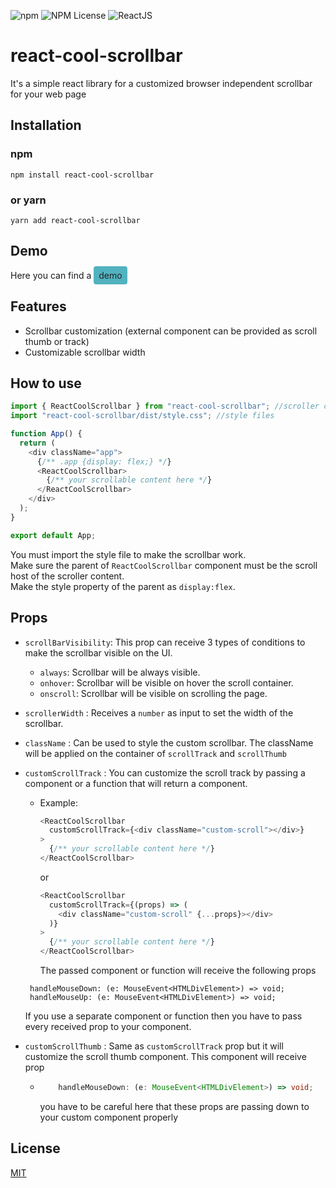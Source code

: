 ![npm](https://img.shields.io/npm/v/react-cool-scrollbar) ![NPM License](https://img.shields.io/npm/l/react-cool-scrollbar) ![ReactJS](https://img.shields.io/badge/-ReactJs-61DAFB?logo=react&logoColor=white&style=flat)

# react-cool-scrollbar

It's a simple react library for a customized browser independent scrollbar for your web page

## Installation

### npm

`npm install react-cool-scrollbar`

### or yarn

`yarn add react-cool-scrollbar`

## Demo

Here you can find a <a href="https://codesandbox.io/s/elegant-wind-zpnjp6?file=/src/App.tsx" target="_blank" style="padding:6px 8px;background:#52B2BF;color:#242424;border-radius:4px;text-decoration:none" rel="noopener noreferrer">demo</a>

## Features

- Scrollbar customization (external component can be provided as scroll thumb or track)
- Customizable scrollbar width

## How to use

```typescript
import { ReactCoolScrollbar } from "react-cool-scrollbar"; //scroller component
import "react-cool-scrollbar/dist/style.css"; //style files

function App() {
  return (
    <div className="app">
      {/** .app {display: flex;} */}
      <ReactCoolScrollbar>
        {/** your scrollable content here */}
      </ReactCoolScrollbar>
    </div>
  );
}

export default App;
```

You must import the style file to make the scrollbar work.\
Make sure the parent of `ReactCoolScrollbar` component must be the scroll host of the scroller content.\
Make the style property of the parent as `display:flex`.

## Props

- `scrollBarVisibility`: This prop can receive 3 types of conditions to make the scrollbar visible on the UI.

  - `always`: Scrollbar will be always visible.
  - `onhover`: Scrollbar will be visible on hover the scroll container.
  - `onscroll`: Scrollbar will be visible on scrolling the page.

- `scrollerWidth` : Receives a `number` as input to set the width of the scrollbar.
- `className` : Can be used to style the custom scrollbar. The className will be applied on the container of `scrollTrack` and `scrollThumb`

- `customScrollTrack` : You can customize the scroll track by passing a component or a function that will return a component.

  - Example:
    ```typescript
    <ReactCoolScrollbar
      customScrollTrack={<div className="custom-scroll"></div>}
    >
      {/** your scrollable content here */}
    </ReactCoolScrollbar>
    ```
    or
    ```typescript
    <ReactCoolScrollbar
      customScrollTrack={(props) => (
        <div className="custom-scroll" {...props}></div>
      )}
    >
      {/** your scrollable content here */}
    </ReactCoolScrollbar>
    ```
    The passed component or function will receive the following props

  ```
   handleMouseDown: (e: MouseEvent<HTMLDivElement>) => void;
   handleMouseUp: (e: MouseEvent<HTMLDivElement>) => void;
  ```

  If you use a separate component or function then you have to pass every received prop to your component.

- `customScrollThumb` : Same as `customScrollTrack` prop but it will customize the scroll thumb component. This component will receive prop
  - ```typescript
        handleMouseDown: (e: MouseEvent<HTMLDivElement>) => void;
    ```
    you have to be careful here that these props are passing down to your custom component properly

## License

[MIT](https://choosealicense.com/licenses/mit/)
